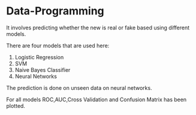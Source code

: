 # Data-Programming
It involves predicting whether the new is real or fake based using different models.

There are four models that are used here:

1. Logistic Regression
2. SVM
3. Naive Bayes Classifier
4. Neural Networks

The prediction is done on unseen data on neural networks.

For all models ROC,AUC,Cross Validation and Confusion Matrix has been plotted.
